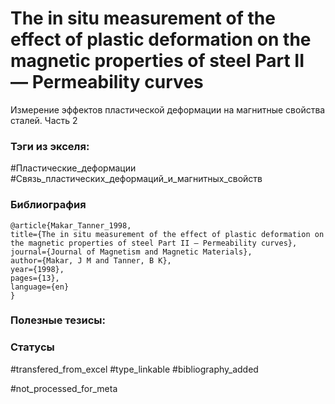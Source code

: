 # The in situ measurement of the effect of plastic deformation on the magnetic properties of steel Part II — Permeability curves

Измерение эффектов пластической деформации на магнитные свойства сталей. Часть 2

### Тэги из экселя:
#Пластические_деформации
#Связь_пластических_деформаций_и_магнитных_свойств 

### Библиография
```
@article{Makar_Tanner_1998,
title={The in situ measurement of the effect of plastic deformation on the magnetic properties of steel Part II — Permeability curves},
journal={Journal of Magnetism and Magnetic Materials},
author={Makar, J M and Tanner, B K},
year={1998},
pages={13},
language={en}
}
```

### Полезные тезисы:

### Статусы
#transfered_from_excel 
#type_linkable 
#bibliography_added

#not_processed_for_meta

